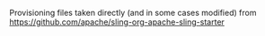 Provisioning files taken directly (and in some cases modified) from https://github.com/apache/sling-org-apache-sling-starter 